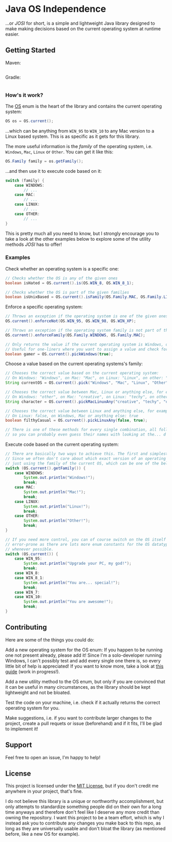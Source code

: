 # Java OS Independence
...or *JOSI* for short, is a simple and lightweight Java library designed to make making decisions based on the current operating system at runtime easier.

## Getting Started

Maven:

```
```

Gradle:

```
```

### How's it work?

The [OS](https://github.com/cegredev/josi/blob/main/src/main/java/io/github/cegredev/josi/OS.java) enum is the heart of the library and contains the current operating system:

```java
OS os = OS.current();
```

...which can be anything from `WIN_95` to `WIN_10` to any Mac version to a Linux based system. This is as specific as it gets for this library.

The more useful information is the *family* of the operating system, i.e. `Windows`, `Mac`, `Linux` or `Other`. You can get it like this:

```java
OS.Family family = os.getFamily();
```

...and then use it to execute code based on it:

```java
switch (family) {
	case WINDOWS:
		// ...
	case MAC:
		// ...
	case LINUX:
		// ...
	case OTHER:
		// ...
}
```

This is pretty much all you need to know, but I strongly encourage you to take a look at the other examples below to explore some of the utility methods *JOSI* has to offer!

### Examples

Check whether an operating system is a specific one:

```java
// Checks whether the OS is any of the given ones
boolean isHated = OS.current().is(OS.WIN_8, OS.WIN_8_1);

// Checks whether the OS is part of the given families
boolean isUnixBased = OS.current().isFamily(OS.Family.MAC, OS.Family.LINUX);
```

Enforce a specific operating system:

```java
// Throws an exception if the operating system is one of the given ones
OS.current().enforceNot(OS.WIN_95, OS.WIN_98, OS.WIN_XP);

// Throws an exception if the operating system family is not part of the given ones
OS.current().enforceFamily(OS.Family.WINDOWS, OS.Family.MAC);

// Only returns the value if the current operating system is Windows, otherwise throws an exception.
// Useful for one-liners where you want to assign a value and check for the OS in the same step.
boolean gamer = OS.current().pickWindows(true);
```

Choose a value based on the current operating systems's family:

```java
// Chooses the correct value based on the current operating system:
// On Windows: "Windows", on Mac: "Mac", on Linux: "Linux", on other: "Other"
String currentOS = OS.current().pick("Windows", "Mac", "Linux", "Other");

// Chooses the correct value between Mac, Linux or anything else, for example:
// On Windows: "other", on Mac: "creative", on Linux: "techy", on other: "other"
String character = OS.current().pickMacLinuxAny("creative", "techy", "other");

// Chooses the correct value between Linux and anything else, for example:
// On Linux: false, on Windows, Mac or anything else: true
boolean filthyCasual = OS.current().pickLinuxAny(false, true);

// There is one of these methods for every single combination, all following the same naming scheme,
// so you can probably even guess their names with looking at the... d o c u m e n t a t i o n .
```

Execute code based on the current operating system:

```java
// There are basically two ways to achieve this. The first and simplest is the following:
// Since we often don't care about which exact version of an operating system we are running, we are
// just using the family of the current OS, which can be one of the below values.
switch (OS.current().getFamily()) {
	case WINDOWS:
		System.out.println("Windows!");
		break;
	case MAC:
		System.out.println("Mac!");
		break;
	case LINUX:
		System.out.println("Linux!");
		break;
	case OTHER:
		System.out.println("Other!");
		break;
}

// If you need more control, you can of course switch on the OS itself as well. However, this is more
// error-prone as there are lots more enum constants for the OS datatype, so you should use the family
// whenever possible.
switch (OS.current()) {
	case WIN_95:
		System.out.println("Upgrade your PC, my god!");
		break;
	case WIN_8:
	case WIN_8_1:
		System.out.println("You are... special!");
		break;
	case WIN_7:
	case WIN_10:
		System.out.println("You are awesome!");
		break;
}
```

## Contributing

Here are some of the things you could do:

Add a new operating system for the OS enum: If you happen to be running one not present already, please add it! Since I'm a solo-developer running Windows, I can't possibly test and add every single one there is, so every little bit of help is appreciated! If you want to know more, take a look at [this guide]() (work in progress!).

Add a new utility method to the OS enum, but only if you are convinced that it can be useful in many circumstances, as the library should be kept lightweight and not be bloated.

Test the code on your machine, i.e. check if it actually returns the correct operating system for you.

Make suggestions, i.e. if you want to contribute larger changes to the project, create a pull requets or issue (beforehand) and if it fits, I'll be glad to implement it!

## Support

Feel free to open an issue, I'm happy to help!

## License

This project is licensed under the [MIT License](https://github.com/cegredev/java-os-independence/blob/main/LICENSE), but if you don't credit me anywhere in your project, that's fine.

I do not believe this library is a unique or northworthy accomplishment, but only attempts to standardize something people did on their own for a long time anyways and therefore don't feel like I deserve any more credit than owning the repository. I want this project to be a team effort, which is why I instead ask you to contribute any changes you make back to this repo, as long as they are universally usable and don't bloat the library (as mentioned before, like a new OS for example).
